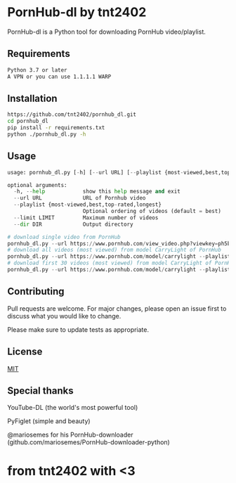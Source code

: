 # PornHub-dl by tnt2402

PornHub-dl is a Python tool for downloading PornHub video/playlist.

## Requirements
```bash
Python 3.7 or later
A VPN or you can use 1.1.1.1 WARP 
```
## Installation


```bash
https://github.com/tnt2402/pornhub_dl.git
cd pornhub_dl
pip install -r requirements.txt
python ./pornhub_dl.py -h
```

## Usage

```python
usage: pornhub_dl.py [-h] [--url URL] [--playlist {most-viewed,best,top-rated,longest}] [--limit LIMIT] [--dir DIR]

optional arguments:
  -h, --help            show this help message and exit
  --url URL             URL of Pornhub video
  --playlist {most-viewed,best,top-rated,longest}
                        Optional ordering of videos (default = best)
  --limit LIMIT         Maximum number of videos
  --dir DIR             Output directory

# download single video from PornHub
pornhub_dl.py --url https://www.pornhub.com/view_video.php?viewkey=ph5b11c7f2ddecc
# download all videos (most viewed) from model CarryLight of PornHub
pornhub_dl.py --url https://www.pornhub.com/model/carrylight --playlist most-viewed
# download first 30 videos (most viewed) from model CarryLight of PornHub
pornhub_dl.py --url https://www.pornhub.com/model/carrylight --playlist most-viewed --limit 30
```

## Contributing
Pull requests are welcome. For major changes, please open an issue first to discuss what you would like to change.

Please make sure to update tests as appropriate.

## License
[MIT](https://choosealicense.com/licenses/mit/)

## Special thanks
YouTube-DL (the world's most powerful tool) 

PyFiglet (simple and beauty)

@mariosemes for his PornHub-downloader (github.com/mariosemes/PornHub-downloader-python)

# from tnt2402 with <3
